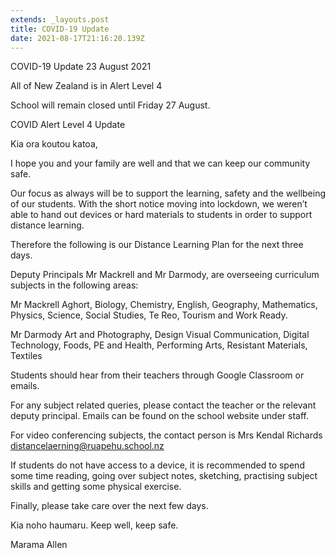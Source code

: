 ```yaml
---
extends: _layouts.post
title: COVID-19 Update
date: 2021-08-17T21:16:20.139Z
---
```

COVID-19 Update 23 August 2021

All of New Zealand is in Alert Level 4

School will remain closed until Friday 27 August.

COVID Alert Level 4 Update

Kia ora koutou katoa,

I hope you and your family are well and that we can keep our community safe. 

Our focus as always will be to support the learning, safety and the wellbeing of our students. With the short notice moving into lockdown, we weren’t able to hand out devices or hard materials to students in order to support distance learning.

Therefore the following is our Distance Learning Plan for the next three days. 

Deputy Principals Mr Mackrell and Mr Darmody, are overseeing curriculum subjects in the following areas:

Mr Mackrell	Aghort, Biology, Chemistry, English, Geography, Mathematics, Physics, Science, Social Studies, Te Reo, Tourism and Work Ready. 

Mr Darmody	Art and Photography, Design Visual Communication, Digital Technology, Foods, PE and Health, Performing Arts, Resistant Materials, Textiles

Students should hear from their teachers through Google Classroom or emails.

For any subject related queries, please contact the teacher or the relevant deputy principal. Emails can be found on the school website under staff. 

For video conferencing subjects, the contact person is Mrs Kendal Richards distancelaerning@ruapehu.school.nz

If students do not have access to a device, it is recommended to spend some time reading, going over subject notes, sketching, practising subject skills and getting some physical exercise. 

Finally, please take care over the next few days. 

 Kia noho haumaru. Keep well, keep safe.

Marama Allen
